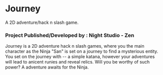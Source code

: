 # Journey
A 2D adventure/hack n slash game.


### Project Published/Developed by : Night Studio - Zen 

Journey is a 2D adventure hack n slash games, where you the main character as the Ninja "San" is set on a journey to find a mysterious entity. You set on the journey with --
a simple katana, however your adventures will lead to anicent runies and reveal relics. Will you be worthy of such power? A adventure awaits for the Ninja. 



